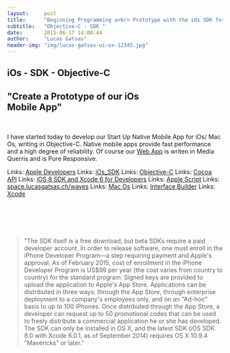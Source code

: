 ```yaml
---
layout:     post
title:      "Beginning Programming a<br> Prototype with the iOs SDK for our Start Up - App"
subtitle:   "Objective-C - SDK "
date:       2015-06-17 14:00:44
author:     "Lucas Gatsas"
header-img: "img/lucas-gatsas-ui-ux-12345.jpg"
---
```

<h2 class="section-heading">iOs - SDK - Objective-C</h2>
<h2 class="section-heading">"Create a Prototype of our iOs<br> Mobile App"</h2>

<br>

I have started today to develop our Start Up Native Mobile App for iOs/ Mac Os, writing in Objective-C.
Native mobile apps provide fast performance and a high degree of reliability. Of course our <a href="">Web App</a> is writen in Media Querris and is Pure Responsive. 





Links: <a href="https://idmsa.apple.com/IDMSWebAuth/login?&appIdKey=891bd3417a7776362562d2197f89480a8547b108fd934911bcbea0110d07f757&path=%2F%2Fmembercenter%2Findex.action" target="_blank">Apple Developers</a>
Links: <a href="https://en.wikipedia.org/wiki/IOS_SDK" target="_blank">iOs_SDK</a>
Links: <a href="https://en.wikipedia.org/wiki/Objective-C" target="_blank">Objective-C</a>
Links: <a href="https://en.wikipedia.org/wiki/Cocoa_(API)" target="_blank">Cocoa API</a>
Links: <a href="https://developer.apple.com/ios/" target="_blank">iOS 8 SDK and Xcode 6 for Developers</a>
Links: <a href="https://de.wikipedia.org/wiki/AppleScript" target="_blank">Apple Script</a> 
Links: <a href="http://space.lucasgatsas.ch/waves" target="_blank">space.lucasgatsas.ch/waves</a>
Links: <a href="https://de.wikipedia.org/wiki/Mac_OS" target="_blank">Mac Os</a>
Links: <a href="https://de.wikipedia.org/wiki/Interface_Builder" target="_blank">Interface Builder</a>
Links: <a href="https://de.wikipedia.org/wiki/Xcode" target="_blank">Xcode</a>

<br><br>






<br>
<blockquote>
“The SDK itself is a free download, but beta SDKs require a paid developer account. In order to release software, one must enroll in the iPhone Developer Program—a step requiring payment and Apple's approval. As of February 2015, cost of enrollment in the iPhone Developer Program is US$99 per year (the cost varies from country to country) for the standard program. Signed keys are provided to upload the application to Apple's App Store. Applications can be distributed in three ways: through the App Store, through enterprise deployment to a company's employees only, and on an "Ad-hoc" basis to up to 100 iPhones. Once distributed through the App Store, a developer can request up to 50 promotional codes that can be used to freely distribute a commercial application he or she has developed. The SDK can only be installed in OS X, and the latest SDK (iOS SDK 8.0 with Xcode 6.0.1, as of September 2014) requires OS X 10.9.4 "Mavericks" or later.” 
</blockquote>

